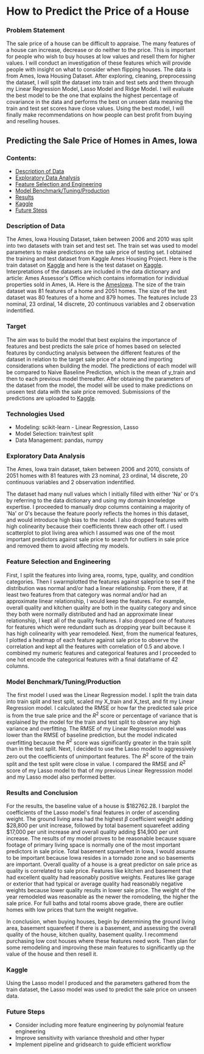 # How to Predict the Price of a House

### Problem Statement

The sale price of a house can be difficult to appraise. The many features of a house can increase, decrease or do neither to the price. This is important for people who wish to buy houses at low values and resell them for higher values. I will conduct an investigation of these features which will provide people with insight on what to consider when flipping houses. The data is from Ames, Iowa Housing Dataset. After exploring, cleaning, preprocessing the dataset, I will split the dataset into train and test sets and them through my Linear Regression Model, Lasso Model and Ridge Model. I will evaluate the best model to be the one that explains the highest percentage of covariance in the data and performs the best on unseen data meaning the train and test set scores have close values. Using the best model, I will finally make recommendations on how people can best profit from buying and reselling houses.

## Predicting the Sale Price of Homes in Ames, Iowa

### Contents:

 - [Description of Data](#Description-of-Data)
 - [Exploratory Data Analysis](#Exploratory-Data-Analysis)
 - [Feature Selection and Engineering](#Feature-Selection-and-Engineering)
 - [Model Benchmark/Tuning/Production](#Model-Benchmark/Tuning/Production) 
 - [Results](#Results)
 - [Kaggle](#Kaggle)
 - [Future Steps](#Future-Steps)

### Description of Data

The Ames, Iowa Housing Dataset, taken between 2006 and 2010 was split into two datasets with train set and test set. The train set was used to model parameters to make predictions on the sale price of testing set. I obtained the training and test dataset from Kaggle Ames Housing Project. Here is the train dataset on [Kaggle](https://www.kaggle.com/c/dsi-us-6-project-2-regression-challenge/download/train.csv) and here is the test dataset on
[Kaggle](https://www.kaggle.com/c/dsi-us-6-project-2-regression-challenge/download/test.csv). Interpretations of the datasets are included in the data dictionary and article: Ames Assessor's Office which contains information for individual properties sold in Ames, IA. Here is the [AmesIowa](http://jse.amstat.org/v19n3/decock/DataDocumentation.txt). The size of the train dataset was 81 features of a home and 2051 homes. The size of the test dataset was 80 features of a home and 879 homes. The features include 23 nominal, 23 ordinal, 14 discrete, 20 continuous variables and 2 observation indentified.

### Target

The aim was to build the model that best explains the importance of features and best predicts the sale price of homes based on selected features by conducting analysis between the different features of the dataset in relation to the target sale price of a home and importing considerations when building the model. The predictions of each model will be compared to Naive Baseline Prediction, which is the mean of y_train and then to each previous model thereafter. After obtaining the parameters of the dataset from the model, the model will be used to make predictions on unseen test data with the sale price removed. Submissions of the predictions are uploaded to [Kaggle](https://www.kaggle.com/c/dsi-us-6-project-2-regression-challenge).

### Technologies Used
- Modeling: scikit-learn - Linear Regression, Lasso
- Model Selection: train/test split
- Data Management: pandas, numpy

### Exploratory Data Analysis

The Ames, Iowa train dataset, taken between 2006 and 2010, consists of 2051 homes with 81 features with 23 nominal, 23 ordinal, 14 discrete, 20 continuous variables and 2 observation indentified.

The dataset had many null values which I initially filled with either 'Na' or 0's by referring to the data dictionary and using my domain knowledge expertise. I proceeded to manually drop columns containing a majority of 'Na' or 0's because the feature poorly reflects the homes in this dataset, and would introduce high bias to the model. I also dropped features with high colinearity because their coefficients threw each other off. I used scatterplot to plot living area which I assumed was one of the most important predictors against sale price to search for outliers in sale price and removed them to avoid affecting my models.

### Feature Selection and Engineering

First, I split the features into living area, rooms, type, quality, and condition categories. Then I swarmplotted the features against saleprice to see if the distribution was normal and/or had a linear relationship. From there, if at least two features from that category was normal and/or had an approximate linear relationship, I would keep the features. For example, overall quality and kitchen quality are both in the quality category and since they both were normally distributed and had an approximate linear relationship, I kept all of the quality features. I also dropped one of features for features which were redundant such as dropping year built because it has high colinearity with year remodeled. Next, from the numerical features, I plotted a heatmap of each feature against sale price to observe the correlation and kept all the features with correlation of 0.5 and above. I combined my numeric features and categorical features and I proceeded to one hot encode the categorical features with a final dataframe of 42 columns.

### Model Benchmark/Tuning/Production

The first model I used was the Linear Regression model. I split the train data into train split and test split, scaled my X_train and X_test, and fit my Linear Regression model. I calculated the RMSE or how far the predicted sale price is from the true sale price and the $R^2$ score or percentage of variance that is explained by the model for the train and test split to observe any high variance and overfitting. The RMSE of my Linear Regression model was lower than the RMSE of baseline prediction, but the model indicated overfitting because the $R^2$ score was significantly greater in the train split than in the test split. Next, I decided to use the Lasso model to aggressively zero out the coefficients of unimportant features. The $R^2$ score of the train split and the test split were close in value. I compared the RMSE and $R^2$ score of my Lasso model to that of my previous Linear Regresssion model and my Lasso model also performed better. 


### Results and Conclusion

For the results, the baseline value of a house is $182762.28. I barplot the coefficients of the Lasso model's final features in order of ascending weight. The ground living area had the highest $\beta$ coefficient weight adding $28,800 per unit increase, followed by total basement squarefeet adding $17,000 per unit increase and overall quality adding $14,900 per unit increase. The results of my model proves to be reasonable because square footage of primary living space is normally one of the most important predictors in sale price. Total basement squarefeet in Iowa, I would assume to be important because Iowa resides in a tornado zone and so basements are important. Overall quality of a house is a great predictor on sale price as quality is correlated to sale price. Features like kitchen and basement that had excellent quality had reasonably positive weights. Features like garage or exterior that had typical or average quality had reasonably negative weights because lower quality results in lower sale price. The weight of the year remodeled was reasonable as the newer the romodeling, the higher the sale price. For full baths and total rooms above grade, there are outlier homes with low prices that turn the weight negative.

In conclusion, when buying houses, begin by determining the ground living area, basement squarefeet if there is a basement, and assessing the overall quality of the house, kitchen quality, basement quality. I recommend purchasing low cost houses where these features need work. Then plan for some remodeling and improving these main features to significantly up the value of the house and then resell it.

### Kaggle

Using the Lasso model I produced and the parameters gathered from the train dataset, the Lasso model was used to predict the sale price on unseen data.

### Future Steps

- Consider including more feature engineering by polynomial feature engineering
- Improve sensitivity with variance threshold and other hyper
- Implement pipeline and gridsearch to guide efficient workflow